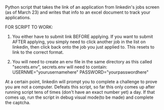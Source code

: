 Python script that takes the link of an application from linkedin's jobs screen (as of March 23) and writes that info to an excel document to track your applications.

FOR SCRIPT TO WORK:

1. You either have to submit link BEFORE applying. If you want to submit AFTER applying, you simply need to click another job in the list on linkedin, then click back onto the job you just applied to. This resets to link to the correct format.

2. You will need to create an env file in the same directory as this called "secrets.env",
   secrets.env will need to contain:
   USERNME="yourusernamehere"
   PASSWORD="yourpasswordhere"

At a certain point, linkedin will prompt you to complete a challenge to prove you are not a computer. Defeats this script, so far this only comes up after running script tens of times (don't have an exact number yet) a day. If that comes up, run the script in debug visual mode(to be made) and complete the captcha.
